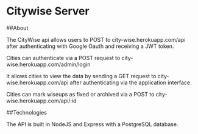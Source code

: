 # Citywise Server

##About

The CityWise api allows users to POST to city-wise.herokuapp.com/api after authenticating with Google Oauth and receiving a JWT token.

Cities can authenticate via a POST request to city-wise.herokuapp.com/admin/login

It allows cities to view the data by sending a GET request to city-wise.herokuapp.com/api after authenticating via the application interface.

Cities can mark wiseups as fixed or archived via a POST to city-wise.herokuapp.com/api/:id

##Technologies

The API is built in NodeJS and Express with a PostgreSQL database.
